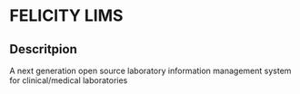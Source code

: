 # FELICITY LIMS

## Descritpion
A next generation open source laboratory information management system for clinical/medical laboratories
